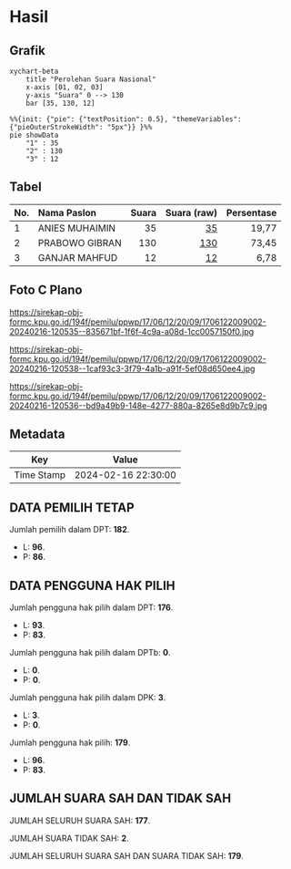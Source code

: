 # Hasil

## Grafik

```mermaid
xychart-beta
    title "Perolehan Suara Nasional"
    x-axis [01, 02, 03]
    y-axis "Suara" 0 --> 130
    bar [35, 130, 12]
```

```mermaid
%%{init: {"pie": {"textPosition": 0.5}, "themeVariables": {"pieOuterStrokeWidth": "5px"}} }%%
pie showData
    "1" : 35
    "2" : 130
    "3" : 12
```

## Tabel

| No. | Nama Paslon    | Suara | Suara (raw) | Persentase |
|:--- |:-------------- | -----:| -----------:| ----------:|
| 1   | ANIES MUHAIMIN | 35    | [35][p-1]   | 19,77      |
| 2   | PRABOWO GIBRAN | 130   | [130][p-2]  | 73,45      |
| 3   | GANJAR MAHFUD  | 12    | [12][p-3]   | 6,78       |


[p-1]: https://github.com/gigit-pemilu/pemilu-2024/blob/main/pilpres/hitung-suara/sub/17-bengkulu/sub/06-muko-muko/sub/12-v-koto/sub/2009-lubuk-cabau/sub/002-tps/sub/paslon-1.txt
[p-2]: https://github.com/gigit-pemilu/pemilu-2024/blob/main/pilpres/hitung-suara/sub/17-bengkulu/sub/06-muko-muko/sub/12-v-koto/sub/2009-lubuk-cabau/sub/002-tps/sub/paslon-2.txt
[p-3]: https://github.com/gigit-pemilu/pemilu-2024/blob/main/pilpres/hitung-suara/sub/17-bengkulu/sub/06-muko-muko/sub/12-v-koto/sub/2009-lubuk-cabau/sub/002-tps/sub/paslon-3.txt

## Foto C Plano

https://sirekap-obj-formc.kpu.go.id/194f/pemilu/ppwp/17/06/12/20/09/1706122009002-20240216-120535--835671bf-1f6f-4c9a-a08d-1cc0057150f0.jpg

https://sirekap-obj-formc.kpu.go.id/194f/pemilu/ppwp/17/06/12/20/09/1706122009002-20240216-120538--1caf93c3-3f79-4a1b-a91f-5ef08d650ee4.jpg

https://sirekap-obj-formc.kpu.go.id/194f/pemilu/ppwp/17/06/12/20/09/1706122009002-20240216-120536--bd9a49b9-148e-4277-880a-8265e8d9b7c9.jpg


## Metadata

| Key        | Value               |
| ---------- | ------------------- |
| Time Stamp | 2024-02-16 22:30:00 |


## DATA PEMILIH TETAP

Jumlah pemilih dalam DPT: **182**.
 * L: **96**.
 * P: **86**.

## DATA PENGGUNA HAK PILIH

Jumlah pengguna hak pilih dalam DPT: **176**.
 * L: **93**.
 * P: **83**.

Jumlah pengguna hak pilih dalam DPTb: **0**.
 * L: **0**.
 * P: **0**.

Jumlah pengguna hak pilih dalam DPK: **3**.
 * L: **3**.
 * P: **0**.

Jumlah pengguna hak pilih: **179**.
 * L: **96**.
 * P: **83**.

## JUMLAH SUARA SAH DAN TIDAK SAH

JUMLAH SELURUH SUARA SAH: **177**.

JUMLAH SUARA TIDAK SAH: **2**.

JUMLAH SELURUH SUARA SAH DAN SUARA TIDAK SAH: **179**.


